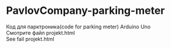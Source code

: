 # PavlovCompany-parking-meter
Код для парктроника(code for parking meter) Arduino Uno  
                 Смотрите файл projekt.html  
                 See fail projekt.html  
                 
